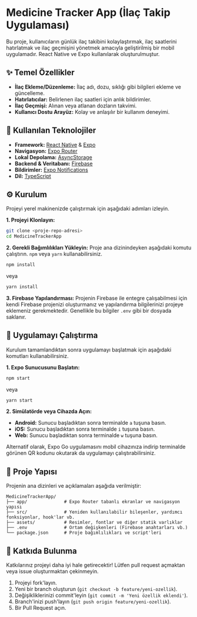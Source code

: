# Medicine Tracker App (İlaç Takip Uygulaması)

Bu proje, kullanıcıların günlük ilaç takibini kolaylaştırmak, ilaç saatlerini hatırlatmak ve ilaç geçmişini yönetmek amacıyla geliştirilmiş bir mobil uygulamadır. React Native ve Expo kullanılarak oluşturulmuştur.

## ✨ Temel Özellikler

- **İlaç Ekleme/Düzenleme:** İlaç adı, dozu, sıklığı gibi bilgileri ekleme ve güncelleme.
- **Hatırlatıcılar:** Belirlenen ilaç saatleri için anlık bildirimler.
- **İlaç Geçmişi:** Alınan veya atlanan dozların takvimi.
- **Kullanıcı Dostu Arayüz:** Kolay ve anlaşılır bir kullanım deneyimi.

## 🚀 Kullanılan Teknolojiler

- **Framework:** [React Native](https://reactnative.dev/) & [Expo](https://expo.dev/)
- **Navigasyon:** [Expo Router](https://docs.expo.dev/router/introduction/)
- **Lokal Depolama:** [AsyncStorage](https://react-native-async-storage.github.io/async-storage/)
- **Backend & Veritabanı:** [Firebase](https://firebase.google.com/)
- **Bildirimler:** [Expo Notifications](https://docs.expo.dev/push-notifications/overview/)
- **Dil:** [TypeScript](https://www.typescriptlang.org/)

## ⚙️ Kurulum

Projeyi yerel makinenizde çalıştırmak için aşağıdaki adımları izleyin.

**1. Projeyi Klonlayın:**
```bash
git clone <proje-repo-adresi>
cd MedicineTrackerApp
```

**2. Gerekli Bağımlılıkları Yükleyin:**
Proje ana dizinindeyken aşağıdaki komutu çalıştırın. `npm` veya `yarn` kullanabilirsiniz.
```bash
npm install
```
veya
```bash
yarn install
```

**3. Firebase Yapılandırması:**
Projenin Firebase ile entegre çalışabilmesi için kendi Firebase projenizi oluşturmanız ve yapılandırma bilgilerinizi projeye eklemeniz gerekmektedir. Genellikle bu bilgiler `.env` gibi bir dosyada saklanır.

## 📱 Uygulamayı Çalıştırma

Kurulum tamamlandıktan sonra uygulamayı başlatmak için aşağıdaki komutları kullanabilirsiniz.

**1. Expo Sunucusunu Başlatın:**
```bash
npm start
```
veya
```bash
yarn start
```

**2. Simülatörde veya Cihazda Açın:**
- **Android:** Sunucu başladıktan sonra terminalde `a` tuşuna basın.
- **iOS:** Sunucu başladıktan sonra terminalde `i` tuşuna basın.
- **Web:** Sunucu başladıktan sonra terminalde `w` tuşuna basın.

Alternatif olarak, Expo Go uygulamasını mobil cihazınıza indirip terminalde görünen QR kodunu okutarak da uygulamayı çalıştırabilirsiniz.

## 📂 Proje Yapısı

Projenin ana dizinleri ve açıklamaları aşağıda verilmiştir:

```
MedicineTrackerApp/
├── app/              # Expo Router tabanlı ekranlar ve navigasyon yapısı
├── src/              # Yeniden kullanılabilir bileşenler, yardımcı fonksiyonlar, hook'lar vb.
├── assets/           # Resimler, fontlar ve diğer statik varlıklar
├── .env              # Ortam değişkenleri (Firebase anahtarları vb.)
└── package.json      # Proje bağımlılıkları ve script'leri
```

## 🤝 Katkıda Bulunma

Katkılarınız projeyi daha iyi hale getirecektir! Lütfen pull request açmaktan veya issue oluşturmaktan çekinmeyin.

1. Projeyi fork'layın.
2. Yeni bir branch oluşturun (`git checkout -b feature/yeni-ozellik`).
3. Değişikliklerinizi commit'leyin (`git commit -m 'Yeni özellik eklendi'`).
4. Branch'inizi push'layın (`git push origin feature/yeni-ozellik`).
5. Bir Pull Request açın.